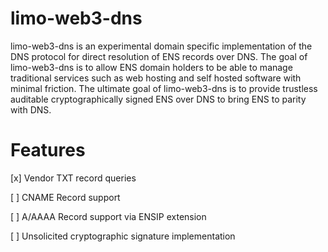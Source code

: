 # limo-web3-dns

limo-web3-dns is an experimental domain specific implementation of the DNS protocol for direct resolution of ENS records over DNS. The goal of limo-web3-dns is to allow ENS domain holders to be able to manage traditional services such as web hosting and self hosted software with minimal friction. The ultimate goal of limo-web3-dns is to provide trustless auditable cryptographically signed ENS over DNS to bring ENS to parity with DNS.

# Features

[x] Vendor TXT record queries

[ ] CNAME Record support

[ ] A/AAAA Record support via ENSIP extension

[ ] Unsolicited cryptographic signature implementation